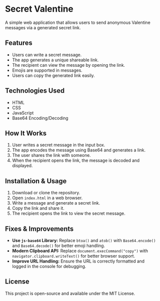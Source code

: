 # Secret Valentine

A simple web application that allows users to send anonymous Valentine messages via a generated secret link.

## Features
- Users can write a secret message.
- The app generates a unique shareable link.
- The recipient can view the message by opening the link.
- Emojis are supported in messages.
- Users can copy the generated link easily.

## Technologies Used
- HTML
- CSS
- JavaScript
- Base64 Encoding/Decoding

## How It Works
1. User writes a secret message in the input box.
2. The app encodes the message using Base64 and generates a link.
3. The user shares the link with someone.
4. When the recipient opens the link, the message is decoded and displayed.

## Installation & Usage
1. Download or clone the repository.
2. Open `index.html` in a web browser.
3. Write a message and generate a secret link.
4. Copy the link and share it.
5. The recipient opens the link to view the secret message.

## Fixes & Improvements
- **Use `js-base64` Library:** Replace `btoa()` and `atob()` with `Base64.encode()` and `Base64.decode()` for better emoji handling.
- **Modern Clipboard API:** Replace `document.execCommand("copy")` with `navigator.clipboard.writeText()` for better browser support.
- **Improve URL Handling:** Ensure the URL is correctly formatted and logged in the console for debugging.

## License
This project is open-source and available under the MIT License.

